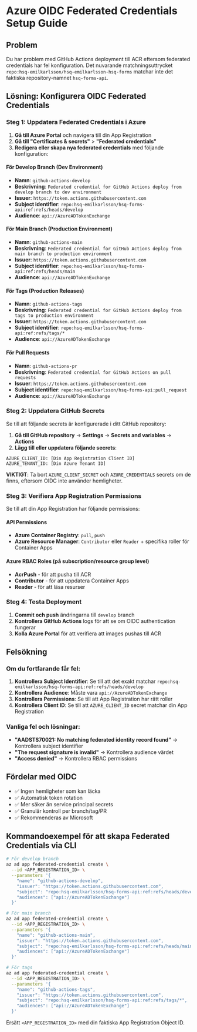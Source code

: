 # Azure OIDC Federated Credentials Setup Guide

## Problem
Du har problem med GitHub Actions deployment till ACR eftersom federated credentials har fel konfiguration. Det nuvarande matchningsuttrycket `repo:hsq-emilkarlsson/hsq-emilkarlsson-hsq-forms` matchar inte det faktiska repository-namnet `hsq-forms-api`.

## Lösning: Konfigurera OIDC Federated Credentials

### Steg 1: Uppdatera Federated Credentials i Azure

1. **Gå till Azure Portal** och navigera till din App Registration
2. **Gå till "Certificates & secrets"** > **"Federated credentials"**
3. **Redigera eller skapa nya federated credentials** med följande konfiguration:

#### För Develop Branch (Dev Environment)
- **Namn**: `github-actions-develop`
- **Beskrivning**: `Federated credential for GitHub Actions deploy from develop branch to dev environment`
- **Issuer**: `https://token.actions.githubusercontent.com`
- **Subject identifier**: `repo:hsq-emilkarlsson/hsq-forms-api:ref:refs/heads/develop`
- **Audience**: `api://AzureADTokenExchange`

#### För Main Branch (Production Environment)
- **Namn**: `github-actions-main`
- **Beskrivning**: `Federated credential for GitHub Actions deploy from main branch to production environment`
- **Issuer**: `https://token.actions.githubusercontent.com`
- **Subject identifier**: `repo:hsq-emilkarlsson/hsq-forms-api:ref:refs/heads/main`
- **Audience**: `api://AzureADTokenExchange`

#### För Tags (Production Releases)
- **Namn**: `github-actions-tags`
- **Beskrivning**: `Federated credential for GitHub Actions deploy from tags to production environment`
- **Issuer**: `https://token.actions.githubusercontent.com`
- **Subject identifier**: `repo:hsq-emilkarlsson/hsq-forms-api:ref:refs/tags/*`
- **Audience**: `api://AzureADTokenExchange`

#### För Pull Requests
- **Namn**: `github-actions-pr`
- **Beskrivning**: `Federated credential for GitHub Actions on pull requests`
- **Issuer**: `https://token.actions.githubusercontent.com`
- **Subject identifier**: `repo:hsq-emilkarlsson/hsq-forms-api:pull_request`
- **Audience**: `api://AzureADTokenExchange`

### Steg 2: Uppdatera GitHub Secrets

Se till att följande secrets är konfigurerade i ditt GitHub repository:

1. **Gå till GitHub repository** → **Settings** → **Secrets and variables** → **Actions**
2. **Lägg till eller uppdatera följande secrets**:

```
AZURE_CLIENT_ID: [Din App Registration Client ID]
AZURE_TENANT_ID: [Din Azure Tenant ID]
```

**VIKTIGT**: Ta bort `AZURE_CLIENT_SECRET` och `AZURE_CREDENTIALS` secrets om de finns, eftersom OIDC inte använder hemligheter.

### Steg 3: Verifiera App Registration Permissions

Se till att din App Registration har följande permissions:

#### API Permissions
- **Azure Container Registry**: `pull`, `push`
- **Azure Resource Manager**: `Contributor` eller `Reader` + specifika roller för Container Apps

#### Azure RBAC Roles (på subscription/resource group level)
- **AcrPush** - för att pusha till ACR
- **Contributor** - för att uppdatera Container Apps
- **Reader** - för att läsa resurser

### Steg 4: Testa Deployment

1. **Commit och push** ändringarna till `develop` branch
2. **Kontrollera GitHub Actions** logs för att se om OIDC authentication fungerar
3. **Kolla Azure Portal** för att verifiera att images pushas till ACR

## Felsökning

### Om du fortfarande får fel:

1. **Kontrollera Subject Identifier**: Se till att det exakt matchar `repo:hsq-emilkarlsson/hsq-forms-api:ref:refs/heads/develop`
2. **Kontrollera Audience**: Måste vara `api://AzureADTokenExchange`
3. **Kontrollera Permissions**: Se till att App Registration har rätt roller
4. **Kontrollera Client ID**: Se till att `AZURE_CLIENT_ID` secret matchar din App Registration

### Vanliga fel och lösningar:

- **"AADSTS70021: No matching federated identity record found"** → Kontrollera subject identifier
- **"The request signature is invalid"** → Kontrollera audience värdet
- **"Access denied"** → Kontrollera RBAC permissions

## Fördelar med OIDC

- ✅ Ingen hemligheter som kan läcka
- ✅ Automatisk token rotation
- ✅ Mer säker än service principal secrets
- ✅ Granulär kontroll per branch/tag/PR
- ✅ Rekommenderas av Microsoft

## Kommandoexempel för att skapa Federated Credentials via CLI

```bash
# För develop branch
az ad app federated-credential create \
  --id <APP_REGISTRATION_ID> \
  --parameters '{
    "name": "github-actions-develop",
    "issuer": "https://token.actions.githubusercontent.com",
    "subject": "repo:hsq-emilkarlsson/hsq-forms-api:ref:refs/heads/develop",
    "audiences": ["api://AzureADTokenExchange"]
  }'

# För main branch
az ad app federated-credential create \
  --id <APP_REGISTRATION_ID> \
  --parameters '{
    "name": "github-actions-main",
    "issuer": "https://token.actions.githubusercontent.com",
    "subject": "repo:hsq-emilkarlsson/hsq-forms-api:ref:refs/heads/main",
    "audiences": ["api://AzureADTokenExchange"]
  }'

# För tags
az ad app federated-credential create \
  --id <APP_REGISTRATION_ID> \
  --parameters '{
    "name": "github-actions-tags",
    "issuer": "https://token.actions.githubusercontent.com",
    "subject": "repo:hsq-emilkarlsson/hsq-forms-api:ref:refs/tags/*",
    "audiences": ["api://AzureADTokenExchange"]
  }'
```

Ersätt `<APP_REGISTRATION_ID>` med din faktiska App Registration Object ID.
